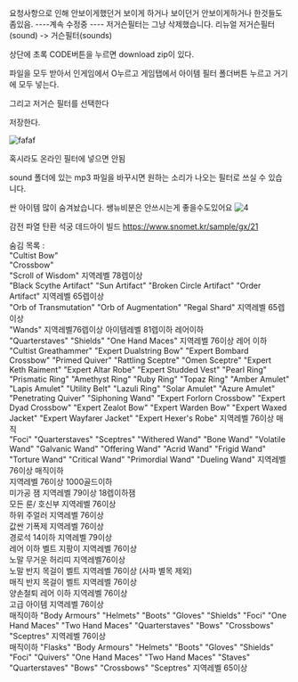 요청사항으로 인해 안보이게했던거 보이게 하거나 보이던거 안보이게하거나 한것들도 좀있음.
----계속 수정중 ----
저거슨필터는 그냥 삭제했습니다.
리뉴얼 저거슨필터(sound) -> 거슨필터(sounds)

상단에 초록 CODE버튼을 누르면 download zip이 있다.

파일을 모두 받아서 인게임에서 O누르고 게임탭에서 아이템 필터 폴더버튼 누르고 거기에 모두 넣는다.

그리고 저거슨 필터를 선택한다

저장한다.




![fafaf](https://github.com/user-attachments/assets/29f1c65f-8641-4378-85a7-a20856d87f78)





혹시라도 온라인 필터에 넣으면 안됨

sound 폴더에 있는 mp3 파일을 바꾸시면 원하는 소리가 나오는 필터로 쓰실 수 있습니다.



싼 아이템 많이 숨겨놨습니다. 쌩뉴비분은 안쓰시는게 좋을수도있어요
![4](https://github.com/user-attachments/assets/d59a8055-2e8b-4286-b4a3-c64293971a6f)



감전 파열 탄환 석궁 데드아이 빌드
https://www.snomet.kr/sample/gx/21





숨김 목록 : <br/>
"Cultist Bow" <br/>
"Crossbow" <br/>
"Scroll of Wisdom" 지역레벨 78렙이상<br/>
"Black Scythe Artifact" "Sun Artifact" "Broken Circle Artifact" "Order Artifact" 지역레벨 65렙이상<br/>
"Orb of Transmutation" "Orb of Augmentation" "Regal Shard"  지역레벨 65렙이상<br/>
"Wands" 지역레벨76렙이상 아이템레벨 81렙이하 레어이하<br/>
"Quarterstaves" "Shields" "One Hand Maces" 지역레벨 76이상 레어 이하 <br/>
"Cultist Greathammer" "Expert Dualstring Bow" "Expert Bombard Crossbow" "Primed Quiver" "Rattling Sceptre" "Omen Sceptre" "Expert Keth Raiment" "Expert Altar Robe" "Expert Studded Vest" "Pearl Ring" "Prismatic Ring" "Amethyst Ring" "Ruby Ring"  "Topaz Ring" "Amber Amulet" "Lapis Amulet" "Utility Belt" "Lazuli Ring" "Solar Amulet" "Azure Amulet" "Penetrating Quiver" "Siphoning Wand" "Expert Forlorn Crossbow" "Expert Dyad Crossbow" "Expert Zealot Bow" "Expert Warden Bow" "Expert Waxed Jacket" "Expert Wayfarer Jacket" "Expert Hexer's Robe" 지역레벨 76이상 매직<br/>
"Foci" "Quarterstaves" "Sceptres" "Withered Wand" "Bone Wand" "Volatile Wand" "Galvanic Wand" "Offering Wand" "Acrid Wand" "Frigid Wand" "Torture Wand" "Critical Wand" "Primordial Wand" "Dueling Wand" 지역레벨 76이상 매직이하<br/>
지역레벨 76이상 1000골드이하<br/>
미가공 잼 지역레벨 79이상 18렙이하잼<br/>
모든 룬/ 호신부 지역레벨 76이상 <br/>
하위 주얼러 지역레벨 76이상 <br/>
값싼 기폭제 지역레벨 76이상<br/>
경로석 14이하 지역레벨 79이상<br/>
레어 이하 벨트 지팡이 지역레벨 76이상<br/>
노말 무거운 허리띠 지역레벨76이상<br/>
노말 반지 목걸이 벨트 지역레벨 76이상 (사파 별목 제외)<br/>
매직 반지 목걸이 벨트 지역레벨 76이상<br/>
양손철퇴 레어 이하 지역레벨 76이상<br/>
고급 아이템 지역레벨 76이상<br/>
매직이하 "Body Armours" "Helmets" "Boots" "Gloves" "Shields" "Foci" "One Hand Maces" "Two Hand Maces" "Quarterstaves" "Bows" "Crossbows" "Sceptres" 지역레벨 76이상<br/>
매직이하 "Flasks" "Body Armours" "Helmets" "Boots" "Gloves" "Shields" "Foci" "Quivers" "One Hand Maces" "Two Hand Maces" "Staves" "Quarterstaves" "Bows" "Crossbows"  "Sceptres" 지역레벨 65이상<br/>

